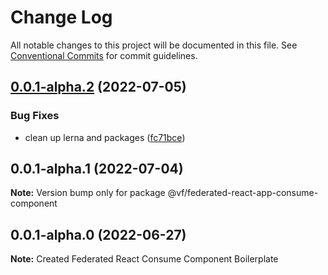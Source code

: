 # Change Log

All notable changes to this project will be documented in this file.
See [Conventional Commits](https://conventionalcommits.org) for commit guidelines.

## [0.0.1-alpha.2](https://vfuk-digital.visualstudio.com/Digital/_git/lib-web-federation-utils/compare/@vf/federated-react-app-consume-component@0.0.1-alpha.1...@vf/federated-react-app-consume-component@0.0.1-alpha.2) (2022-07-05)


### Bug Fixes

* clean up lerna and packages ([fc71bce](https://vfuk-digital.visualstudio.com/Digital/_git/lib-web-federation-utils/commits/fc71bceea2880b9d479d95903c6eea67fc2ee27f))





## 0.0.1-alpha.1 (2022-07-04)

**Note:** Version bump only for package @vf/federated-react-app-consume-component





## 0.0.1-alpha.0 (2022-06-27)

**Note:** Created Federated React Consume Component Boilerplate
